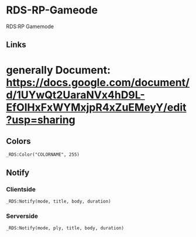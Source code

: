 # RDS-RP-Gameode
RDS:RP Gamemode

## Links
# generally Document: https://docs.google.com/document/d/1UYwQt2UaraNVx4hD9L-EfOIHxFxWYMxjpR4xZuEMeyY/edit?usp=sharing

## Colors
```
_RDS:Color("COLORNAME", 255)
```

## Notify

### Clientside
```
_RDS:Notify(mode, title, body, duration)
```
### Serverside
```
_RDS:Notify(mode, ply, title, body, duration)
```
